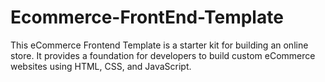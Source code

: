 # Ecommerce-FrontEnd-Template
This eCommerce Frontend Template is a starter kit for building an online store. It provides a foundation for developers to build custom eCommerce websites using HTML, CSS, and JavaScript.
